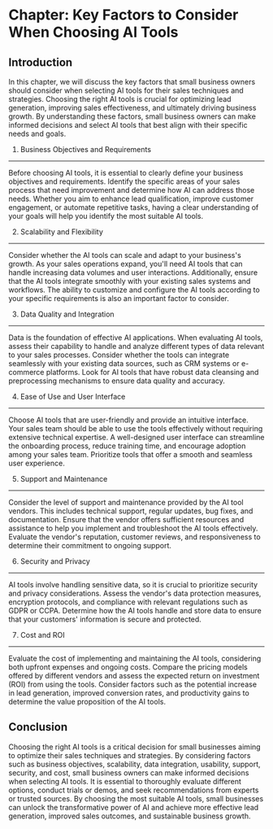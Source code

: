 Chapter: Key Factors to Consider When Choosing AI Tools
=======================================================

Introduction
------------

In this chapter, we will discuss the key factors that small business owners should consider when selecting AI tools for their sales techniques and strategies. Choosing the right AI tools is crucial for optimizing lead generation, improving sales effectiveness, and ultimately driving business growth. By understanding these factors, small business owners can make informed decisions and select AI tools that best align with their specific needs and goals.

1. Business Objectives and Requirements
---------------------------------------

Before choosing AI tools, it is essential to clearly define your business objectives and requirements. Identify the specific areas of your sales process that need improvement and determine how AI can address those needs. Whether you aim to enhance lead qualification, improve customer engagement, or automate repetitive tasks, having a clear understanding of your goals will help you identify the most suitable AI tools.

2. Scalability and Flexibility
------------------------------

Consider whether the AI tools can scale and adapt to your business's growth. As your sales operations expand, you'll need AI tools that can handle increasing data volumes and user interactions. Additionally, ensure that the AI tools integrate smoothly with your existing sales systems and workflows. The ability to customize and configure the AI tools according to your specific requirements is also an important factor to consider.

3. Data Quality and Integration
-------------------------------

Data is the foundation of effective AI applications. When evaluating AI tools, assess their capability to handle and analyze different types of data relevant to your sales processes. Consider whether the tools can integrate seamlessly with your existing data sources, such as CRM systems or e-commerce platforms. Look for AI tools that have robust data cleansing and preprocessing mechanisms to ensure data quality and accuracy.

4. Ease of Use and User Interface
---------------------------------

Choose AI tools that are user-friendly and provide an intuitive interface. Your sales team should be able to use the tools effectively without requiring extensive technical expertise. A well-designed user interface can streamline the onboarding process, reduce training time, and encourage adoption among your sales team. Prioritize tools that offer a smooth and seamless user experience.

5. Support and Maintenance
--------------------------

Consider the level of support and maintenance provided by the AI tool vendors. This includes technical support, regular updates, bug fixes, and documentation. Ensure that the vendor offers sufficient resources and assistance to help you implement and troubleshoot the AI tools effectively. Evaluate the vendor's reputation, customer reviews, and responsiveness to determine their commitment to ongoing support.

6. Security and Privacy
-----------------------

AI tools involve handling sensitive data, so it is crucial to prioritize security and privacy considerations. Assess the vendor's data protection measures, encryption protocols, and compliance with relevant regulations such as GDPR or CCPA. Determine how the AI tools handle and store data to ensure that your customers' information is secure and protected.

7. Cost and ROI
---------------

Evaluate the cost of implementing and maintaining the AI tools, considering both upfront expenses and ongoing costs. Compare the pricing models offered by different vendors and assess the expected return on investment (ROI) from using the tools. Consider factors such as the potential increase in lead generation, improved conversion rates, and productivity gains to determine the value proposition of the AI tools.

Conclusion
----------

Choosing the right AI tools is a critical decision for small businesses aiming to optimize their sales techniques and strategies. By considering factors such as business objectives, scalability, data integration, usability, support, security, and cost, small business owners can make informed decisions when selecting AI tools. It is essential to thoroughly evaluate different options, conduct trials or demos, and seek recommendations from experts or trusted sources. By choosing the most suitable AI tools, small businesses can unlock the transformative power of AI and achieve more effective lead generation, improved sales outcomes, and sustainable business growth.
